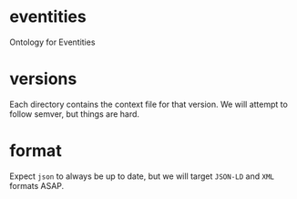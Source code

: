 # eventities
Ontology for Eventities

# versions
Each directory contains the context file for that version. We will attempt to follow semver, but things are hard.

# format
Expect `json` to always be up to date, but we will target `JSON-LD` and `XML` formats ASAP.

